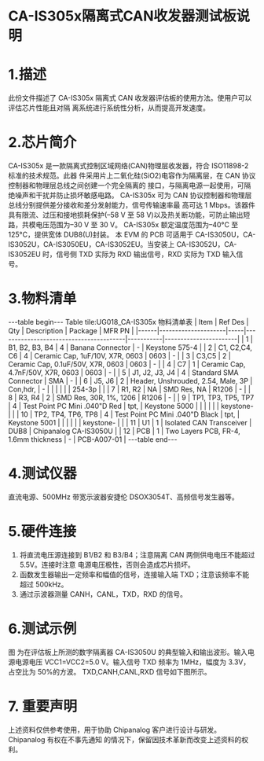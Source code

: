 # CA-IS305x隔离式CAN收发器测试板说明


# 1.描述
此份文件描述了 CA-IS305x 隔离式 CAN 收发器评估板的使用方法。使用户可以评估芯片性能且对隔
离系统进行系统性分析，从而提高开发速度。


# 2.芯片简介
CA-IS305x 是一款隔离式控制区域网络(CAN)物理层收发器，符合 ISO11898-2 标准的技术规范。此器
件采用片上二氧化硅(SiO2)电容作为隔离层，在 CAN 协议控制器和物理层总线之间创建一个完全隔离的
接口，与隔离电源一起使用，可隔绝噪声和干扰并防止损坏敏感电路。
CA-IS305x 可为 CAN 协议控制器和物理层总线分别提供差分接收和差分发射能力，信号传输速率最
高可达 1 Mbps。该器件具有限流、过压和接地损耗保护(–58 V 至 58 V)以及热关断功能，可防止输出短
路，共模电压范围为–30 V 至 30 V。
CA-IS305x 额定温度范围为–40°C 至 125°C，提供宽体 DUB8(U)封装。
本 EVM 的 PCB 可适用于 CA-IS3050U，CA-IS3052U，CA-IS3050EU，CA-IS3052EU。当安装上
CA-IS3052U，CA-IS3052EU 时，信号侧 TXD 实际为 RXD 输出信号，RXD 实际为 TXD 输入信号。


# 3.物料清单
---table begin---
Table tile:UG018_CA-IS305x 物料清单表
| Item | Ref Des             | Qty | Description                            | Package   | MFR          PN        |
|------|---------------------|-----|----------------------------------------|-----------|-----------------------|
| 1    | B1, B2, B3, B4      | 4   | Banana Connector                        | -         | Keystone  575-4     |
| 2    | C1, C2,C4, C6       | 4   | Ceramic Cap, 1uF/10V, X7R, 0603       | 0603      | -                   |
| 3    | C3,C5               | 2   | Ceramic Cap, 0.1uF/50V, X7R, 0603    | 0603      | -                   |
| 4    | C7                  | 1   | Ceramic Cap, 4.7nF/50V, X7R, 0603    | 0603      | -                   |
| 5    | J1, J2, J3, J4       | 4   | Standard SMA Connector                 | SMA       | -                   |
| 6    | J5, J6              | 2   | Header, Unshrouded, 2.54, Male, 3P    | Con,hdr,  | -                   |
|      |                     |     |                                      | 254-3p    |                     |
| 7    | R1, R2              | NA  | SMD Res, NA                            | R1206     | -                   |
| 8    | R3, R4              | 2   | SMD Res, 30R, 1%, 1206                 | R1206     | -                   |
| 9    | TP1, TP3, TP5, TP7   | 4   | Test Point PC Mini .040"D Red          | tpt,      | Keystone  5000       |
|      |                     |     |                                      | keystone- |                     |
| 10   | TP2, TP4, TP6, TP8   | 4   | Test Point PC Mini .040"D Black        | tpt,      | Keystone  5001       |
|      |                     |     |                                      | keystone- |                     |
| 11   | U1                  | 1   | Isolated CAN Transceiver               | DUB8      | Chipanalog  CA-IS3050U |
| 12   | PCB                 | 1   | Two Layers PCB, FR-4, 1.6mm thickness | -         | PCB-A007-01           |
---table end---


#  4.测试仪器
直流电源、500MHz 带宽示波器安捷伦 DSOX3054T、高频信号发生器等。


# 5.硬件连接
1. 将直流电压源连接到 B1/B2 和 B3/B4；注意隔离 CAN 两侧供电电压不能超过 5.5V。连接时注意
电源电压极性，否则会造成芯片损坏。
2. 函数发生器输出一定频率和幅值的信号，连接输入端 TXD；注意该频率不能超过 500kHz。
3. 通过示波器测量 CANH，CANL，TXD，RXD 的信号。


# 6.测试示例
图 为在评估板上所测的数字隔离器 CA-IS3050U 的典型输入和输出波形。输入电源电源电压
VCC1=VCC2=5.0 V。输入信号 TXD 频率为 1MHz，幅度为 3.3V，占空比为 50%的方波。
TXD,CANH,CANL,RXD 信号如下图所示。


# 7.  重要声明
上述资料仅供参考使用，用于协助 Chipanalog 客户进行设计与研发。Chipanalog 有权在不事先通知
的情况下，保留因技术革新而改变上述资料的权利。

